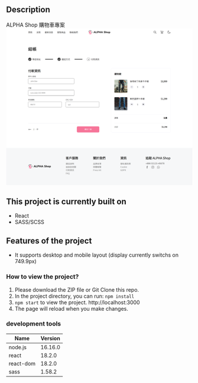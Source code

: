 ## Description
ALPHA Shop 購物車專案
![](./public/Checkout.png)

## This project is currently built on
- React
- SASS/SCSS

## Features of the project
- It supports desktop and mobile layout (display currently switchs on 749.9px)

### How to view the project?
1. Please download the ZIP file or Git Clone this repo.
2. In the project directory, you can run: `npm install`
3. `npm start` to view the project. http://localhost:3000
4. The page will reload when you make changes.

### development tools
|Name |Version|
|-----|--------|
|node.js|16.16.0      |
|react  |18.2.0    |
|react-dom  |18.2.0    |
|sass |1.58.2    |